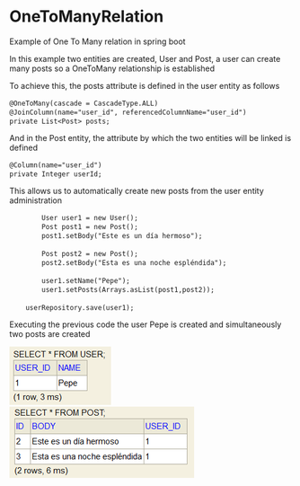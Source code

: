 # OneToManyRelation
Example of One To Many relation in spring boot

<p>In this example two entities are created, User and Post, a user can create many posts so a OneToMany relationship is established</p>

<p>To achieve this, the posts attribute is defined in the user entity as follows</p>

	@OneToMany(cascade = CascadeType.ALL)
	@JoinColumn(name="user_id", referencedColumnName="user_id")
	private List<Post> posts;


<p>And in the Post entity, the attribute by which the two entities will be linked is defined</p>

	@Column(name="user_id")
	private Integer userId;

<p>This allows us to automatically create new posts from the user entity administration</p>
		
			User user1 = new User();
			Post post1 = new Post();
			post1.setBody("Este es un día hermoso");
			
			Post post2 = new Post();
			post2.setBody("Esta es una noche espléndida");
			
			user1.setName("Pepe");
			user1.setPosts(Arrays.asList(post1,post2));
			
	    userRepository.save(user1);
      
      
<p>Executing the previous code the user Pepe is created and simultaneously two posts are created</p>
      
<img src="userTable.png"/>
<img src="postTable.png"/>
